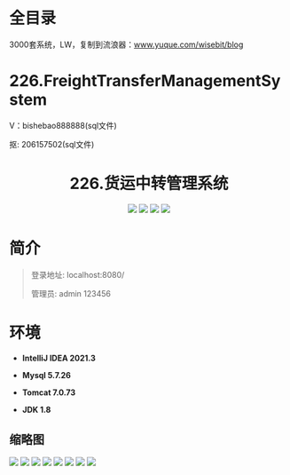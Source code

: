 # 全目录

3000套系统，LW，复制到流浪器：www.yuque.com/wisebit/blog

# 226.FreightTransferManagementSystem

<p>V：bishebao888888(sql文件)</p>
<p>抠: 206157502(sql文件)</p>

<p><h1 align="center">226.货运中转管理系统</h1></p>


<p align="center">
	<img src="https://img.shields.io/badge/jdk-1.8-orange.svg"/>
    <img src="https://img.shields.io/badge/servlet-5.x-lightgrey.svg"/>
    <img src="https://img.shields.io/badge/jsp-3.x-blue.svg"/>
    <img src="https://img.shields.io/badge/jdbc-5.x-yellow.svg"/>
</p>

# 简介
>
> 
>
> 登录地址: localhost:8080/
> 
> 管理员: admin 123456
>

# 环境

- <b>IntelliJ IDEA 2021.3</b>

- <b>Mysql 5.7.26</b>

- <b>Tomcat 7.0.73</b>

- <b>JDK 1.8</b>




## 缩略图

![](https://bitwise.oss-cn-heyuan.aliyuncs.com/2024/9/10/fcf1ead4-6dc0-4b2b-8738-63b06b916853.png)
![](https://bitwise.oss-cn-heyuan.aliyuncs.com/2024/9/10/2a71628e-a644-4cb0-ba46-11cc6fd10ffd.png)
![](https://bitwise.oss-cn-heyuan.aliyuncs.com/2024/9/10/65c41f82-ea3c-49b8-baf6-f5515af7acd6.png)
![](https://bitwise.oss-cn-heyuan.aliyuncs.com/2024/9/10/c822a812-85c1-49c3-9741-4bfcba874e73.png)
![](https://bitwise.oss-cn-heyuan.aliyuncs.com/2024/9/10/7de9019c-f149-4ae1-a276-8e5060fc5c3d.png)
![](https://bitwise.oss-cn-heyuan.aliyuncs.com/2024/9/10/85f8d381-1153-4267-bdc3-aef989c17d1f.png)
![](https://bitwise.oss-cn-heyuan.aliyuncs.com/2024/9/10/8cc78e0e-b9ce-4a21-82cd-4b72858de62e.png)
![](https://bitwise.oss-cn-heyuan.aliyuncs.com/2024/9/10/23436e04-2927-4f2c-a296-0e33a828723b.png)



